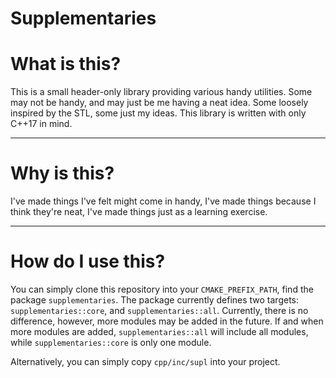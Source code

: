 # Supplementaries

# What is this?

This is a small header-only library providing various handy utilities.
Some may not be handy, and may just be me having a neat idea.
Some loosely inspired by the STL, some just my ideas.
This library is written with only C++17 in mind.

---

# Why is this?

I've made things I've felt might come in handy,
I've made things because I think they're neat,
I've made things just as a learning exercise.

---

# How do I use this?

You can simply clone this repository into your `CMAKE_PREFIX_PATH`,
find the package `supplementaries`.
The package currently defines two targets: `supplementaries::core`, and `supplementaries::all`.
Currently, there is no difference, however, more modules may be added in the future.
If and when more modules are added, `supplementaries::all` will include all modules,
while `supplementaries::core` is only one module.

Alternatively, you can simply copy `cpp/inc/supl` into your project.
